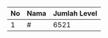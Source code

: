| No | Nama            | Jumlah Level |
|----|-----------------|--------------|
| 1  | #    |    6521        |
